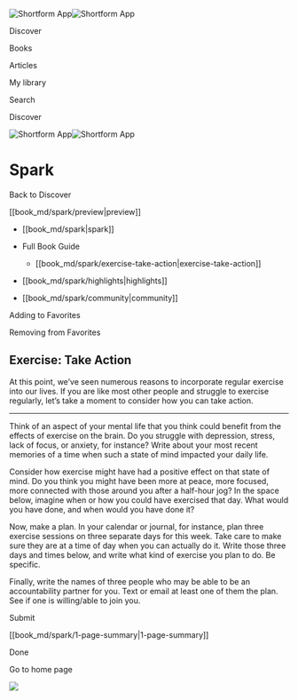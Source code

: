 ![Shortform App](/img/logo.36a2399e.svg)![Shortform App](/img/logo-dark.70c1b072.svg)

Discover

Books

Articles

My library

Search

Discover

![Shortform App](/img/logo.36a2399e.svg)![Shortform App](/img/logo-dark.70c1b072.svg)

# Spark

Back to Discover

[[book_md/spark/preview|preview]]

  * [[book_md/spark|spark]]
  * Full Book Guide

    * [[book_md/spark/exercise-take-action|exercise-take-action]]
  * [[book_md/spark/highlights|highlights]]
  * [[book_md/spark/community|community]]



Adding to Favorites 

Removing from Favorites 

## Exercise: Take Action

At this point, we’ve seen numerous reasons to incorporate regular exercise into our lives. If you are like most other people and struggle to exercise regularly, let’s take a moment to consider how you can take action.

* * *

Think of an aspect of your mental life that you think could benefit from the effects of exercise on the brain. Do you struggle with depression, stress, lack of focus, or anxiety, for instance? Write about your most recent memories of a time when such a state of mind impacted your daily life.

Consider how exercise might have had a positive effect on that state of mind. Do you think you might have been more at peace, more focused, more connected with those around you after a half-hour jog? In the space below, imagine when or how you could have exercised that day. What would you have done, and when would you have done it?

Now, make a plan. In your calendar or journal, for instance, plan three exercise sessions on three separate days for this week. Take care to make sure they are at a time of day when you can actually do it. Write those three days and times below, and write what kind of exercise you plan to do. Be specific.

Finally, write the names of three people who may be able to be an accountability partner for you. Text or email at least one of them the plan. See if one is willing/able to join you.

Submit 

[[book_md/spark/1-page-summary|1-page-summary]]

Done

Go to home page 

![](https://bat.bing.com/action/0?ti=56018282&Ver=2&mid=8a44c57e-8753-446d-8fed-02029fa7d898&sid=f30c5e70639211ee87d33f0876d93783&vid=f30c9700639211eeb3a75d830392c94f&vids=0&msclkid=N&pi=0&lg=en-US&sw=800&sh=600&sc=24&nwd=1&tl=Shortform%20%7C%20Spark&p=https%3A%2F%2Fwww.shortform.com%2Fapp%2Fbook%2Fspark%2Fexercise-take-action&r=&lt=446&evt=pageLoad&sv=1&rn=457813)
